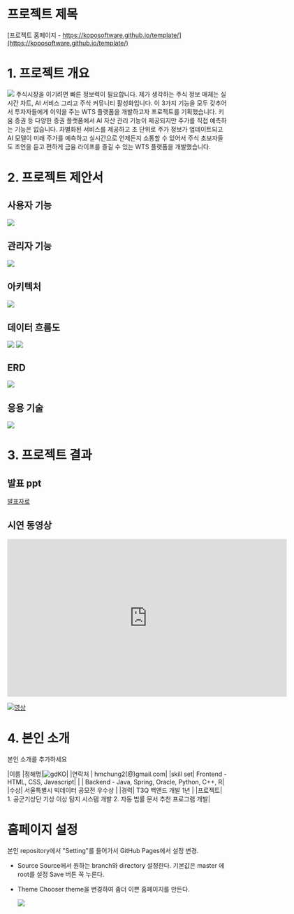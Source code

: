# 프로젝트 제목

[프로젝트 홈페이지 - https://koposoftware.github.io/template/](https://koposoftware.github.io/template/)

# 1. 프로젝트 개요

<img src="발표자료/최종프로젝트_정해명_발표자료/슬라이드3.PNG"/>
주식시장을 이기려면 빠른 정보력이 필요합니다. 제가 생각하는 주식 정보 매체는 실시간 차트, AI 서비스 그리고 주식 커뮤니티 활성화입니다. 이 3가지 기능을 모두 갖추어서 투자자들에게 이익을 주는 WTS 플랫폼을 개발하고자 프로젝트를 기획했습니다. 키움 증권 등 다양한 증권 플랫폼에서 AI 자산 관리 기능이 제공되지만 주가를 직접 예측하는 기능은 없습니다. 차별화된 서비스를 제공하고 초 단위로 주가 정보가 업데이트되고 AI 모델이 미래 주가를 예측하고 실시간으로 언제든지 소통할 수 있어서 주식 초보자들도 조언을 듣고 편하게 금융 라이프를 즐길 수 있는 WTS 플랫폼을 개발했습니다.      

# 2. 프로젝트 제안서

## 사용자 기능
   <img src="발표자료/최종프로젝트_정해명_발표자료/슬라이드4.PNG"/>
   
## 관리자 기능
   <img src="발표자료/최종프로젝트_정해명_발표자료/슬라이드5.PNG"/>
   
## 아키텍처
   <img src="발표자료/최종프로젝트_정해명_발표자료/슬라이드6.PNG"/>
   
## 데이터 흐름도
   <img src="발표자료/최종프로젝트_정해명_발표자료/슬라이드7.PNG"/>
   <img src="발표자료/최종프로젝트_정해명_발표자료/슬라이드8.PNG"/>
   
## ERD
   <img src="발표자료/최종프로젝트_정해명_발표자료/슬라이드10.PNG"/>
   
## 응용 기술
   <img src="발표자료/최종프로젝트_정해명_발표자료/슬라이드11.PNG"/>



# 3. 프로젝트 결과

## 발표 ppt 
   [발표자료](/발표자료/최종프로젝트_정해명_발표자료.pdf)<br>

## 시연 동영상 

   <iframe id="ytplayer" type="text/html" width="640" height="360" src="https://www.youtube.com/embed/4cZFjeUAEuc" frameborder="0"></iframe>
   
   [![영상](https://github.com/koposoftware/2021_14_hmjung/발표자료/최종프로젝트_정해명_발표자료/슬라이드3.PNG)](https://www.youtube.com/embed/4cZFjeUAEuc)

# 4. 본인 소개

본인 소개를 추가하세요

|이름 |정해명|![gdKO](/발표자료/최종프로젝트_정해명_발표자료/profilePic.jpg)|
|연락처 | hmchung2(@)gmail.com|
|skill set| Frontend - HTML, CSS, Javascript|
| | Backend - Java, Spring, Oracle, Python, C++, R|
|수상| 서울특별시 빅데이터 공모전 우수상 |
|경력|  T3Q 백앤드 개발 1년  |
|프로젝트| 1. 공군기상단 기상 이상 탐지 시스템 개발
           2. 자동 법률 문서 추천 프로그램 개발|


# 홈페이지 설정
 본인 repository에서 "Setting"를 들어가서 GitHub Pages에서 설정 변경.
* Source
 Source에서 원하는 branch와 directory 설정한다. 
 기본값은 master 에 root를 설정 
 Save 버튼 꼭 누른다.
 
 * Theme Chooser
 theme을 변경하여 좀더 이쁜 홈페이지를 만든다.
   
   <img src="homepage.JPG"/><br>
   
 
